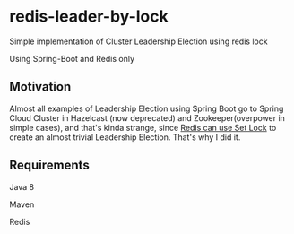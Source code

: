 # redis-leader-by-lock
Simple implementation of Cluster Leadership Election using redis lock

Using Spring-Boot and Redis only

## Motivation
Almost all examples of Leadership Election using Spring Boot go to Spring Cloud Cluster in Hazelcast (now deprecated) and Zookeeper(overpower in simple cases), and that's kinda strange, since [Redis can use Set Lock](http://redis.io/topics/distlock) to create an almost trivial Leadership Election. That's why I did it.

## Requirements
Java 8

Maven

Redis




